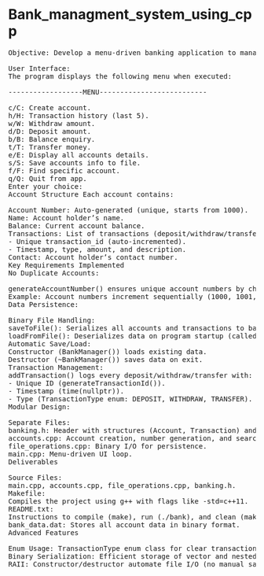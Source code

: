 
# Bank_managment_system_using_cpp
<pre>
Objective: Develop a menu-driven banking application to manage accounts with functionalities like account creation, deposits, withdrawals, transfers, balance inquiries, and transaction history tracking.

User Interface:
The program displays the following menu when executed:

------------------MENU--------------------------

c/C: Create account.
h/H: Transaction history (last 5).
w/W: Withdraw amount.
d/D: Deposit amount.
b/B: Balance enquiry.
t/T: Transfer money.
e/E: Display all accounts details.
s/S: Save accounts info to file.
f/F: Find specific account.
q/Q: Quit from app.
Enter your choice:
Account Structure Each account contains:

Account Number: Auto-generated (unique, starts from 1000).
Name: Account holder’s name.
Balance: Current account balance.
Transactions: List of transactions (deposit/withdraw/transfer) with:
- Unique transaction_id (auto-incremented).
- Timestamp, type, amount, and description.
Contact: Account holder’s contact number.
Key Requirements Implemented
No Duplicate Accounts:

generateAccountNumber() ensures unique account numbers by checking existing accounts.\
Example: Account numbers increment sequentially (1000, 1001, ...).
Data Persistence:

Binary File Handling:
saveToFile(): Serializes all accounts and transactions to bank_data.dat.
loadFromFile(): Deserializes data on program startup (called in BankManager constructor).
Automatic Save/Load:
Constructor (BankManager()) loads existing data.
Destructor (~BankManager()) saves data on exit.
Transaction Management:
addTransaction() logs every deposit/withdraw/transfer with:
- Unique ID (generateTransactionId()).
- Timestamp (time(nullptr)).
- Type (TransactionType enum: DEPOSIT, WITHDRAW, TRANSFER).
Modular Design:

Separate Files:
banking.h: Header with structures (Account, Transaction) and class declaration.
accounts.cpp: Account creation, number generation, and search.
file_operations.cpp: Binary I/O for persistence.
main.cpp: Menu-driven UI loop.
Deliverables

Source Files:
main.cpp, accounts.cpp, file_operations.cpp, banking.h.
Makefile:
Compiles the project using g++ with flags like -std=c++11.
README.txt:
Instructions to compile (make), run (./bank), and clean (make clean). Data File:
bank_data.dat: Stores all account data in binary format.
Advanced Features

Enum Usage: TransactionType enum class for clear transaction categorization.
Binary Serialization: Efficient storage of vector and nested vector.
RAII: Constructor/destructor automate file I/O (no manual save/load calls needed).
</pre>
